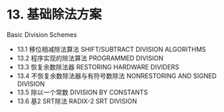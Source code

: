 # 13. 基础除法方案 

Basic Division Schemes





-   13.1 移位相减除法算法 SHIFT/SUBTRACT DIVISION ALGORITHMS
-   13.2 程序实现的除法算法 PROGRAMMED DIVISION
-   13.3 恢复余数除法器 RESTORING HARDWARE DIVIDERS
-   13.4 不恢复余数除法器与有符号数除法 NONRESTORING AND SIGNED DIVISION
-   13.5 除以一个常数 DIVISION BY CONSTANTS
-   13.6 基2 SRT除法 RADIX-2 SRT DIVISION